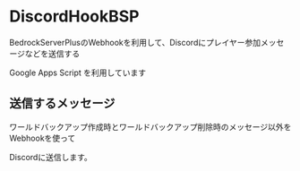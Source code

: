 # DiscordHookBSP

BedrockServerPlusのWebhookを利用して、Discordにプレイヤー参加メッセージなどを送信する

Google Apps Script を利用しています

## 送信するメッセージ

ワールドバックアップ作成時とワールドバックアップ削除時のメッセージ以外をWebhookを使って

Discordに送信します。
